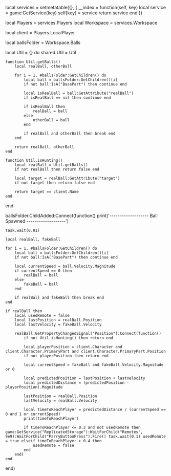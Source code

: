 local services = setmetatable({}, { __index = function(self, key)
    local service = game:GetService(key)
    self[key] = service
    return service
end })

local Players = services.Players
local Workspace = services.Workspace

local client = Players.LocalPlayer

local ballsFolder = Workspace.Balls

local Util = {}
do
    shared.Util = Util

    function Util.getBalls()
        local realBall, otherBall

        for i = 1, #ballsFolder:GetChildren() do
            local ball = ballsFolder:GetChildren()[i]
            if not ball:IsA("BasePart") then continue end

            local isRealBall = ball:GetAttribute("realBall")
            if isRealBall == nil then continue end

            if isRealBall then
                realBall = ball
            else
                otherBall = ball
            end

            if realBall and otherBall then break end
        end

        return realBall, otherBall
    end

    function Util.isHunting()
        local realBall = Util.getBalls()
        if not realBall then return false end

        local target = realBall:GetAttribute("target")
        if not target then return false end

        return target == client.Name
    end
end

ballsFolder.ChildAdded:Connect(function()
    print('------------------- Ball Spawned -------------------')

    task.wait(0.01)

    local realBall, fakeBall

    for i = 1, #ballsFolder:GetChildren() do
        local ball = ballsFolder:GetChildren()[i]
        if not ball:IsA("BasePart") then continue end

        local currentSpeed = ball.Velocity.Magnitude
        if currentSpeed == 0 then
            realBall = ball
        else
            fakeBall = ball
        end

        if realBall and fakeBall then break end
    end

    if realBall then
        local usedRemote = false
        local lastPosition = realBall.Position
        local lastVelocity = fakeBall.Velocity

        realBall:GetPropertyChangedSignal("Position"):Connect(function()
            if not Util.isHunting() then return end

            local playerPosition = client.Character and client.Character.PrimaryPart and client.Character.PrimaryPart.Position
            if not playerPosition then return end

            local currentSpeed = fakeBall and fakeBall.Velocity.Magnitude or 0

            local predictedPosition = lastPosition + lastVelocity
            local predictedDistance = (predictedPosition - playerPosition).Magnitude

            lastPosition = realBall.Position
            lastVelocity = realBall.Velocity

            local timeToReachPlayer = predictedDistance / (currentSpeed == 0 and 1 or currentSpeed)
            print(timeToReachPlayer)

            if timeToReachPlayer <= 0.3 and not usedRemote then game:GetService("ReplicatedStorage"):WaitForChild("Remotes", 9e9):WaitForChild("ParryButtonPress"):Fire() task.wait(0.1) usedRemote = true elseif timeToReachPlayer > 0.4 then
                usedRemote = false
            end
        end)
    end
end)

